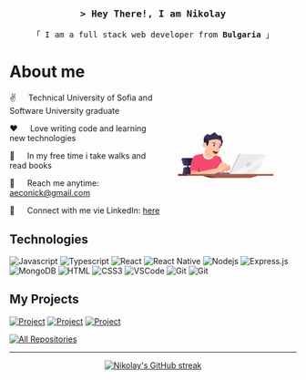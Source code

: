 <h3 align="center">
        <samp>&gt; Hey There!, I am
                <b>Nikolay</b>
        </samp>
</h3>

<p align="center"> 
  <samp>
    「 I am a full stack web developer from <b>Bulgaria</b> 」
  </samp>
</p>

# About me

 <img align="right" width="250" src="assets/pic.gif" alt="Coding gif" />

✌️ &emsp; Technical University of Sofia and Software University graduate

❤️ &emsp; Love writing code and learning new technologies

📖 &emsp; In my free time i take walks and read books

📧 &emsp; Reach me anytime: aeconick@gmail.com

💬 &emsp; Connect with me vie LinkedIn: [here](https://www.linkedin.com/in/nikolay-cherepov-67552b28b/)

## Technologies

![Javascript](https://img.shields.io/badge/Javascript-F0DB4F?style=for-the-badge&labelColor=black&logo=javascript&logoColor=F0DB4F)
![Typescript](https://img.shields.io/badge/Typescript-007acc?style=for-the-badge&labelColor=black&logo=typescript&logoColor=007acc)
![React](https://img.shields.io/badge/-React-61DBFB?style=for-the-badge&labelColor=black&logo=react&logoColor=61DBFB)
![React Native](https://img.shields.io/badge/React_Native-20232A?style=for-the-badge&logo=react&logoColor=61DAFB)
![Nodejs](https://img.shields.io/badge/Nodejs-3C873A?style=for-the-badge&labelColor=black&logo=node.js&logoColor=3C873A)
![Express.js](https://img.shields.io/badge/Express.js-000000?style=for-the-badge&logo=express&logoColor=white)
![MongoDB](https://img.shields.io/badge/MongoDB-4EA94B?style=for-the-badge&logo=mongodb&logoColor=white)
![HTML](https://img.shields.io/badge/HTML5-E34F26?style=for-the-badge&logo=html5&logoColor=white)
![CSS3](https://img.shields.io/badge/CSS3-1572B6?style=for-the-badge&logo=css3&logoColor=white)
![VSCode](https://img.shields.io/badge/Visual_Studio-0078d7?style=for-the-badge&logo=visual%20studio&logoColor=white)
![Git](https://img.shields.io/badge/Git-F05032?style=for-the-badge&logo=git&logoColor=white)
![Git](https://img.shields.io/badge/Java-F05032?style=for-the-badge&logo=Java&logoColor=white)

## My Projects

[![Project](https://github-readme-stats.vercel.app/api/pin/?username=aeconick&repo=carbon-footprint-tracker&border_color=0078d7&bg_color=151515&title_color=C9D1D9&text_color=8B949E&icon_color=0078d7)](https://github.com/aeconick/carbon-footprint-tracker)
[![Project](https://github-readme-stats.vercel.app/api/pin/?username=aeconick&repo=artist-merch-webstore&border_color=0078d7&bg_color=151515&title_color=C9D1D9&text_color=8B949E&icon_color=0078d7)](https://github.com/aeconick/artist-merch-webstore)
[![Project](https://github-readme-stats.vercel.app/api/pin/?username=aeconick&repo=react-native-carbon-app&border_color=0078d7&bg_color=151515&title_color=C9D1D9&text_color=8B949E&icon_color=0078d7)](https://github.com/aeconick/react-native-carbon-app)

<p align="left">
  <a href="https://github.com/aeconick?tab=repositories" target="_blank"><img alt="All Repositories" title="All Repositories" src="https://img.shields.io/badge/-All%20Repositories-2962FF?style=for-the-badge&logo=koding&logoColor=white"/></a>
</p>

<hr/>

<p align="center">
  <a href="https://github.com/aeconick">
    <img src="https://github-readme-streak-stats.herokuapp.com/?user=aeconick&theme=dark&border_radius=2&card_width=800" alt="Nikolay's GitHub streak"/>
  </a>
</p>

<!-- <p align="center">
  <a href="https://github.com/alsiam">
    <img src="https://github-profile-summary-cards.vercel.app/api/cards/profile-details?username=aeconick&theme=dark" alt="Al Siam's GitHub Contribution"/>
  </a>
</p>

<a>
    <a href="https://github.com/alsiam"><img alt="Al Siam's Github Stats" src="https://denvercoder1-github-readme-stats.vercel.app/api?username=alsiam&show_icons=true&count_private=true&theme=react&border_color=7F3FBF&bg_color=0D1117&title_color=F85D7F&icon_color=F8D866" height="192px" width="49.5%"/></a>
  <a href="https://github.com/alsiam"><img alt="Al Siam's Top Languages" src="https://denvercoder1-github-readme-stats.vercel.app/api/top-langs/?username=alsiam&langs_count=8&layout=compact&theme=react&border_color=7F3FBF&bg_color=0D1117&title_color=F85D7F&icon_color=F8D866" height="192px" width="49.5%"/></a>
  <br/>
</a> -->
